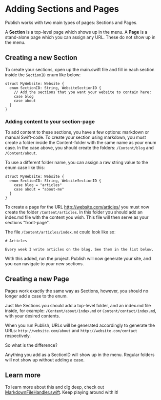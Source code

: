 # Adding Sections and Pages

Publish works with two main types of pages: Sections and Pages.

A **Section** is a top-level page which shows up in the menu.
A **Page** is a stand-alone page which you can assign any URL. These do not show up in the menu.

## Creating a new Section

To create your sections, open up the main.swift file and fill in each section inside the `SectionID` enum like below:
```
struct MyWebsite: Website {
  enum SectionID: String, WebsiteSectionID {
    // Add the sections that you want your website to contain here:
    case blog
    case about
  }
}
```

### Adding content to your section-page

To add content to these sections, you have a few options: markdown or manual Swift-code. To create your section using markdown, you must create a folder inside the Content-folder with the same name as your enum case. In the case above, you should create the folders: `/Content/blog` and `/Content/about`.

To use a different folder name, you can assign a raw string value to the enum case like this: 
```
struct MyWebsite: Website {
  enum SectionID: String, WebsiteSectionID {
    case blog = "articles"
    case about = "about-me"
  }
}
```

To create a page for the URL http://website.com/articles/ you must now create the folder `/Content/articles`.
In this folder you should add an index.md file with the content you wish. This file will then serve as your sections "front-page".

The file `/Content/articles/index.md` could look like so: 
```
# Articles

Every week I write articles on the blog. See them in the list below.
```

With this added, run the project. Publish will now generate your site, and you can navigate to your new sections.

## Creating a new Page

Pages work exactly the same way as Sections, however, you should no longer add a case to the enum.

Just like Sections you should add a top-level folder, and an index.md file inside, for example: `/Content/about/index.md` or `Content/contact/index.md`, with your desired contents.

When you run Publish, URLs will be generated accordingly to generate the URLs: `http://website.com/about` and `http://website.com/contact` respectively.

So what is the difference?

Anything you add as a SectionID will show up in the menu. Regular folders will not show up without adding a case.

## Learn more

To learn more about this and dig deep, check out [MarkdownFileHandler.swift](https://github.com/JohnSundell/Publish/blob/master/Sources/Publish/Internal/MarkdownFileHandler.swift). Keep playing around with it!
